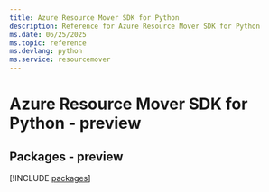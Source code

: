 ```yaml
---
title: Azure Resource Mover SDK for Python
description: Reference for Azure Resource Mover SDK for Python
ms.date: 06/25/2025
ms.topic: reference
ms.devlang: python
ms.service: resourcemover
---
```

# Azure Resource Mover SDK for Python - preview
## Packages - preview
[!INCLUDE [packages](resource-mover-index.md)]